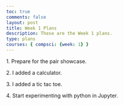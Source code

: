 ```yaml
---
toc: true
comments: false
layout: post
title: Week 1 Plans
description: These are the Week 1 plans.
type: plans
courses: { compsci: {week: 1} }
--- 
```

<p>1. Prepare for the pair showcase.</p>
<p>2. I added a calculator.</p>
<p>3. I added a tic tac toe.</p>
<p>4. Start experimenting with python in Jupyter.</p>